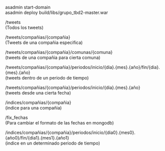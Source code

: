 asadmin start-domain  
asadmin deploy build/libs/grupo_tbd2-master.war  

/tweets  
(Todos los tweets)  
  
/tweets/compañias/{compañia}  
(Tweets de una compañia especifica)  
  
/tweets/compañias/{compañia}/comunas/{comuna}  
(tweets de una compañia para cierta comuna)  
  
/tweets/compañias/{compañia}/periodos/inicio/{dia}.{mes}.{año}/fin/{dia}.{mes}.{año}  
(tweets dentro de un periodo de tiempo)  
  
/tweets/compañias/{compañia}/periodos/inicio/{dia}.{mes}.{año}  
(tweets desde una cierta fecha)  
  
/indices/compañias/{compañia}  
(indice para una compañia)  
  
/fix_fechas  
(Para cambiar el formato de las fechas en mongodb)  
  
/indices/compañias/{compañia}/periodos/inicio/{dia0}.{mes0}.{año0}/fin/{dia1}.{mes1}.{año1}  
(indice en un determinado periodo de tiempo)  

